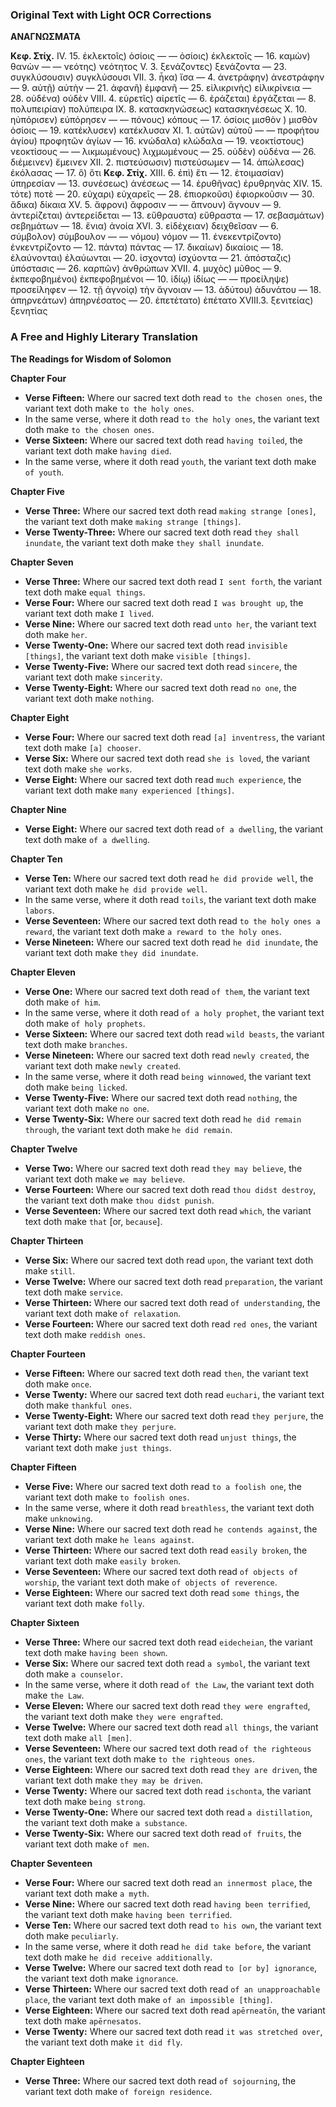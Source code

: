 ### Original Text with Light OCR Corrections

**ΑΝΑΓΝΩΣΜΑΤΑ**

**Κεφ. Στίχ.**
IV. 15. ἐκλεκτοῖς) ὁσίοις
— — ὁσίοις) ἐκλεκτοῖς
— 16. καμὼν) θανὼν
— — νεότης) νεότητος
V. 3. ξενάζοντες) ξενάζοντα
— 23. συγκλύσουσιν) συγκλύσουσι
VII. 3. ἧκα) ἴσα
— 4. ἀνετράφην) ἀνεστράφην
— 9. αὐτῇ) αὐτὴν
— 21. ἀφανῆ) ἐμφανῆ
— 25. εἰλικρινὴς) εἰλικρίνεια
— 28. οὐδένα) οὐδὲν
VIII. 4. εὑρετῖς) αἱρετῖς
— 6. ἐράζεται) ἐργάζεται
— 8. πολυπειρίαν) πολύπειρα
ΙΧ. 8. κατασκηνώσεως) κατασκηνέσεως
Χ. 10. ηὐπόρισεν) εὐπόρησεν
— — πόνους) κόπους
— 17. ὁσίοις μισθὸν ) μισθὸν ὁσίοις
— 19. κατέκλυσεν) κατέκλυσαν
ΧΙ. 1. αὐτῶν) αὐτοῦ
— — προφήτου ἁγίου) προφητῶν ἁγίων
— 16. κνώδαλα) κλώδαλα
— 19. νεοκτίστους) νεοκτίσους
— — λικμωμένους) λιχμωμένους
— 25. οὐδὲν) οὐδένα
— 26. διέμεινεν) ἔμεινεν
ΧΙΙ. 2. πιστεύσωσιν) πιστεύσωμεν
— 14. ἀπώλεσας) ἐκόλασας
— 17. ὃ) ὅτι
**Κεφ. Στίχ.**
ΧΙΙΙ. 6. ἐπὶ) ἔτι
— 12. ἑτοιμασίαν) ὑπηρεσίαν
— 13. συνέσεως) ἀνέσεως
— 14. ἐρυθῆνας) ἐρυθρηνὰς
XIV. 15. τότε) ποτὲ
— 20. εὐχαρι) εὐχαρεῖς
— 28. ἐπιορκοῦσι) ἐφιορκοῦσιν
— 30. ἄδικα) δίκαια
XV. 5. ἄφρονι) ἄφροσιν
— — ἄπνουν) ἄγνουν
— 9. ἀντερίζεται) ἀντερείδεται
— 13. εὔθραυστα) εὔθραστα
— 17. σεβασμάτων) σεβημάτων
— 18. ἔνια) ἀνοία
XVI. 3. εἰδέχειαν) δειχθεῖσαν
— 6. σύμβολον) σύμβουλον
— — νόμου) νόμον
— 11. ἐνεκεντρίζοντο) ἐνκεντρίζοντο
— 12. πάντα) πάντας
— 17. δικαίων) δικαίοις
— 18. ἐλαύνονται) ἐλαύωνται
— 20. ἰσχοντα) ἰσχύοντα
— 21. ἀπόσταζις) ὑπόστασις
— 26. καρπῶν) ἀνθρώπων
XVII. 4. μυχὸς) μῦθος
— 9. ἐκπεφοβημένοι) ἐκπεφοβημένοι
— 10. ἰδίῳ) ἰδίως
— — προείληψε) προσείληφεν
— 12. τῇ ἀγνοίᾳ) τὴν ἄγνοιαν
— 13. ἀδύτου) ἀδυνάτου
— 18. ἀπηρνεάτων) ἀπηρνέσατος
— 20. ἐπετέτατο) ἐπέτατο
XVIII.3. ξενιτείας) ξενητίας

### A Free and Highly Literary Translation

**The Readings for Wisdom of Solomon**

**Chapter Four**

*   **Verse Fifteen:** Where our sacred text doth read `to the chosen ones`, the variant text doth make `to the holy ones`.
*   In the same verse, where it doth read `to the holy ones`, the variant text doth make `to the chosen ones`.
*   **Verse Sixteen:** Where our sacred text doth read `having toiled`, the variant text doth make `having died`.
*   In the same verse, where it doth read `youth`, the variant text doth make `of youth`.

**Chapter Five**

*   **Verse Three:** Where our sacred text doth read `making strange [ones]`, the variant text doth make `making strange [things]`.
*   **Verse Twenty-Three:** Where our sacred text doth read `they shall inundate`, the variant text doth make `they shall inundate`.

**Chapter Seven**

*   **Verse Three:** Where our sacred text doth read `I sent forth`, the variant text doth make `equal things`.
*   **Verse Four:** Where our sacred text doth read `I was brought up`, the variant text doth make `I lived`.
*   **Verse Nine:** Where our sacred text doth read `unto her`, the variant text doth make `her`.
*   **Verse Twenty-One:** Where our sacred text doth read `invisible [things]`, the variant text doth make `visible [things]`.
*   **Verse Twenty-Five:** Where our sacred text doth read `sincere`, the variant text doth make `sincerity`.
*   **Verse Twenty-Eight:** Where our sacred text doth read `no one`, the variant text doth make `nothing`.

**Chapter Eight**

*   **Verse Four:** Where our sacred text doth read `[a] inventress`, the variant text doth make `[a] chooser`.
*   **Verse Six:** Where our sacred text doth read `she is loved`, the variant text doth make `she works`.
*   **Verse Eight:** Where our sacred text doth read `much experience`, the variant text doth make `many experienced [things]`.

**Chapter Nine**

*   **Verse Eight:** Where our sacred text doth read `of a dwelling`, the variant text doth make `of a dwelling`.

**Chapter Ten**

*   **Verse Ten:** Where our sacred text doth read `he did provide well`, the variant text doth make `he did provide well`.
*   In the same verse, where it doth read `toils`, the variant text doth make `labors`.
*   **Verse Seventeen:** Where our sacred text doth read `to the holy ones a reward`, the variant text doth make `a reward to the holy ones`.
*   **Verse Nineteen:** Where our sacred text doth read `he did inundate`, the variant text doth make `they did inundate`.

**Chapter Eleven**

*   **Verse One:** Where our sacred text doth read `of them`, the variant text doth make `of him`.
*   In the same verse, where it doth read `of a holy prophet`, the variant text doth make `of holy prophets`.
*   **Verse Sixteen:** Where our sacred text doth read `wild beasts`, the variant text doth make `branches`.
*   **Verse Nineteen:** Where our sacred text doth read `newly created`, the variant text doth make `newly created`.
*   In the same verse, where it doth read `being winnowed`, the variant text doth make `being licked`.
*   **Verse Twenty-Five:** Where our sacred text doth read `nothing`, the variant text doth make `no one`.
*   **Verse Twenty-Six:** Where our sacred text doth read `he did remain through`, the variant text doth make `he did remain`.

**Chapter Twelve**

*   **Verse Two:** Where our sacred text doth read `they may believe`, the variant text doth make `we may believe`.
*   **Verse Fourteen:** Where our sacred text doth read `thou didst destroy`, the variant text doth make `thou didst punish`.
*   **Verse Seventeen:** Where our sacred text doth read `which`, the variant text doth make `that` [or, `because`].

**Chapter Thirteen**

*   **Verse Six:** Where our sacred text doth read `upon`, the variant text doth make `still`.
*   **Verse Twelve:** Where our sacred text doth read `preparation`, the variant text doth make `service`.
*   **Verse Thirteen:** Where our sacred text doth read `of understanding`, the variant text doth make `of relaxation`.
*   **Verse Fourteen:** Where our sacred text doth read `red ones`, the variant text doth make `reddish ones`.

**Chapter Fourteen**

*   **Verse Fifteen:** Where our sacred text doth read `then`, the variant text doth make `once`.
*   **Verse Twenty:** Where our sacred text doth read `euchari`, the variant text doth make `thankful ones`.
*   **Verse Twenty-Eight:** Where our sacred text doth read `they perjure`, the variant text doth make `they perjure`.
*   **Verse Thirty:** Where our sacred text doth read `unjust things`, the variant text doth make `just things`.

**Chapter Fifteen**

*   **Verse Five:** Where our sacred text doth read `to a foolish one`, the variant text doth make `to foolish ones`.
*   In the same verse, where it doth read `breathless`, the variant text doth make `unknowing`.
*   **Verse Nine:** Where our sacred text doth read `he contends against`, the variant text doth make `he leans against`.
*   **Verse Thirteen:** Where our sacred text doth read `easily broken`, the variant text doth make `easily broken`.
*   **Verse Seventeen:** Where our sacred text doth read `of objects of worship`, the variant text doth make `of objects of reverence`.
*   **Verse Eighteen:** Where our sacred text doth read `some things`, the variant text doth make `folly`.

**Chapter Sixteen**

*   **Verse Three:** Where our sacred text doth read `eidecheian`, the variant text doth make `having been shown`.
*   **Verse Six:** Where our sacred text doth read `a symbol`, the variant text doth make `a counselor`.
*   In the same verse, where it doth read `of the Law`, the variant text doth make `the Law`.
*   **Verse Eleven:** Where our sacred text doth read `they were engrafted`, the variant text doth make `they were engrafted`.
*   **Verse Twelve:** Where our sacred text doth read `all things`, the variant text doth make `all [men]`.
*   **Verse Seventeen:** Where our sacred text doth read `of the righteous ones`, the variant text doth make `to the righteous ones`.
*   **Verse Eighteen:** Where our sacred text doth read `they are driven`, the variant text doth make `they may be driven`.
*   **Verse Twenty:** Where our sacred text doth read `ischonta`, the variant text doth make `being strong`.
*   **Verse Twenty-One:** Where our sacred text doth read `a distillation`, the variant text doth make `a substance`.
*   **Verse Twenty-Six:** Where our sacred text doth read `of fruits`, the variant text doth make `of men`.

**Chapter Seventeen**

*   **Verse Four:** Where our sacred text doth read `an innermost place`, the variant text doth make `a myth`.
*   **Verse Nine:** Where our sacred text doth read `having been terrified`, the variant text doth make `having been terrified`.
*   **Verse Ten:** Where our sacred text doth read `to his own`, the variant text doth make `peculiarly`.
*   In the same verse, where it doth read `he did take before`, the variant text doth make `he did receive additionally`.
*   **Verse Twelve:** Where our sacred text doth read `to [or by] ignorance`, the variant text doth make `ignorance`.
*   **Verse Thirteen:** Where our sacred text doth read `of an unapproachable place`, the variant text doth make `of an impossible [thing]`.
*   **Verse Eighteen:** Where our sacred text doth read `apērneatōn`, the variant text doth make `apērnesatos`.
*   **Verse Twenty:** Where our sacred text doth read `it was stretched over`, the variant text doth make `it did fly`.

**Chapter Eighteen**

*   **Verse Three:** Where our sacred text doth read `of sojourning`, the variant text doth make `of foreign residence`.
